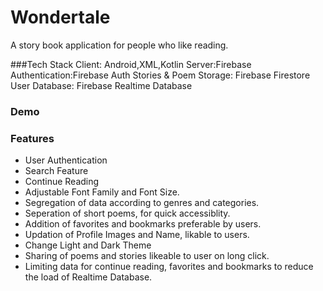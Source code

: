 # Wondertale
A story book application for people who like reading.

###Tech Stack
Client: Android,XML,Kotlin
Server:Firebase
Authentication:Firebase Auth
Stories & Poem Storage: Firebase Firestore
User Database: Firebase Realtime Database

### Demo


### Features
- User Authentication
- Search Feature
- Continue Reading
- Adjustable Font Family and Font Size.
- Segregation of data according to genres and categories.
- Seperation of short poems, for quick accessiblity.
- Addition of favorites and bookmarks preferable by users.
- Updation of Profile Images and Name, likable to users.
- Change Light and Dark Theme
- Sharing of poems and stories likeable to user on long click.
- Limiting data for continue reading, favorites and bookmarks to reduce the load of Realtime Database.


